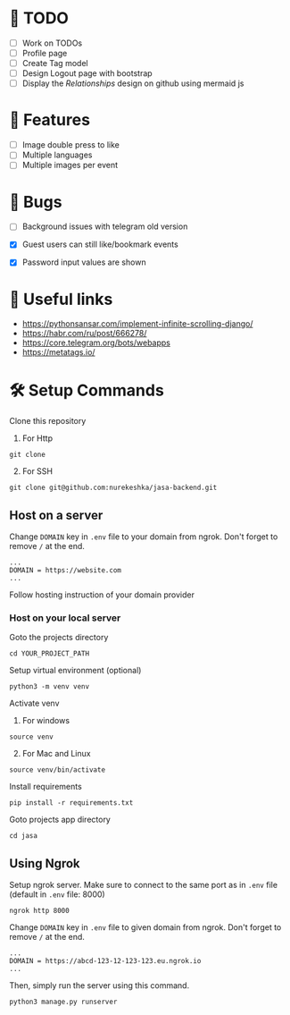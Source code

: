 # 📝 TODO
- [ ] Work on TODOs
- [ ] Profile page
- [ ] Create Tag model
- [ ] Design Logout page with bootstrap
- [ ] Display the *Relationships* design on github using mermaid js
# 🚀 Features
- [ ] Image double press to like
- [ ] Multiple languages
- [ ] Multiple images per event
# 🐛 Bugs
- [ ] Background issues with telegram old version
- [x] Guest users can still like/bookmark events
- [x] Password input values are shown


# 🔗 Useful links
- https://pythonsansar.com/implement-infinite-scrolling-django/
- https://habr.com/ru/post/666278/
- https://core.telegram.org/bots/webapps
- https://metatags.io/



# 🛠 Setup Commands
Clone this repository
1. For Http
```
git clone 
```
2. For SSH
```
git clone git@github.com:nurekeshka/jasa-backend.git
```


## Host on a server
Change `DOMAIN` key in `.env` file to your domain from ngrok. Don't forget to 
remove `/` at the end.
```
...
DOMAIN = https://website.com
...
```

Follow hosting instruction of your domain provider

### Host on your local server
Goto the projects directory
```
cd YOUR_PROJECT_PATH
```

Setup virtual environment (optional)
```
python3 -m venv venv
```

Activate venv
1. For windows
```
source venv
```
2. For Mac and Linux
```
source venv/bin/activate
```

Install requirements
```
pip install -r requirements.txt
```

Goto projects app directory
```
cd jasa
```

## Using Ngrok

Setup ngrok server. Make sure to connect to the same port as in `.env` file (default in `.env` file: 8000)
```
ngrok http 8000
```

Change `DOMAIN` key in `.env` file to given domain from ngrok. Don't forget to remove `/` at the end.
```
...
DOMAIN = https://abcd-123-12-123-123.eu.ngrok.io
...
```

Then, simply run the server using this command.
```
python3 manage.py runserver
```
